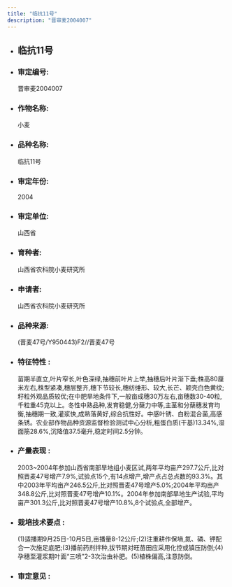 ```yaml
---
title: "临抗11号"
description: "晋审麦2004007"
---
```

* ## 临抗11号
* ###  审定编号:  
   晋审麦2004007

*  ### 作物名称:  
   小麦

*   ###  品种名称: 
    临抗11号

*   ### 审定年份: 
    2004

*   ### 审定单位:  
    山西省

*   ### 育种者:  
    山西省农科院小麦研究所

*   ### 申请者:  
    山西省农科院小麦研究所

*   ### 品种来源:  
    (晋麦47号/Y950443)F2//晋麦47号

*   ### 特征特性 : 
    苗期半直立,叶片窄长,叶色深绿,抽穗前叶片上举,抽穗后叶片渐下垂;株高80厘米左右,株型紧凑,穗层整齐,穗下节较长,穗纺缍形、较大,长芒、颖壳白色黄纹;籽粒外观品质较优;在中肥旱地条件下,一般亩成穗30万左右,亩穗数30-40粒,千粒重45克以上。冬性中熟品种,发育稳健,分蘖力中等,主茎和分蘖穗发育均衡,抽穗期一致,灌浆快,成熟落黄好,综合抗性好。中感叶锈、白粉混合菌,高感条锈。农业部作物品种资源监督检验测试中心分析,粗蛋白质(干基)13.34%,湿面筋28.6%,沉降值37.5毫升,稳定时间2.5分钟。

*   ### 产量表现 : 
    2003~2004年参加山西省南部旱地组小麦区试,两年平均亩产297.7公斤,比对照晋麦47号增产7.9%,试验点15个,有14点增产,增产点占总点数的93.3%。其中2003年平均亩产246.5公斤,比对照晋麦47号增产5.0%;2004年平均亩产348.8公斤,比对照晋麦47号增产10.1%。2004年参加南部旱地生产试验,平均亩产301.3公斤,比对照晋麦47号增产10.8%,8个试验点,全部增产。

*   ### 栽培技术要点 : 
    (1)适播期9月25日-10月5日,亩播量8-12公斤;(2)注重耕作保墒,氮、磷、钾配合一次施足底肥;(3)播前药剂拌种,拔节期对旺苗田应采用化控或镇压防倒;(4)孕穗至灌浆期叶面“三喷”2-3次治虫补肥。(5)植株偏高,注意防倒。

*   ### 审定意见 : 
    
